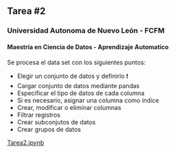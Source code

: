 ## Tarea #2
### Universidad Autonoma de Nuevo León - FCFM
#### Maestría en Ciencia de Datos - Aprendizaje Automatico

Se procesa el data set con los siguientes puntos:

- Elegir un conjunto de datos y definirlo ❗
- Cargar conjunto de datos mediante pandas
- Especificar el tipo de datos de cada columna
- Si es necesario, asignar una columna como índice
- Crear, modificar o eliminar columnas
- Filtrar registros
- Crear subconjutos de datos
- Crear grupos de datos

[Tarea2.ipynb](Tarea2.ipynb)

